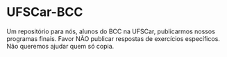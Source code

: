 # UFSCar-BCC

Um repositório para nós, alunos do BCC na UFSCar, publicarmos nossos programas finais. Favor NÃO publicar respostas de exercícios específicos. Não queremos ajudar quem só copia.

